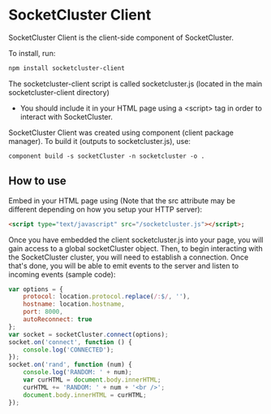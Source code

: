 SocketCluster Client
======

SocketCluster Client is the client-side component of SocketCluster.

To install, run:

```bash
npm install socketcluster-client
```

The socketcluster-client script is called socketcluster.js (located in the main socketcluster-client directory) 
- You should include it in your HTML page using a &lt;script&gt; tag in order to interact with SocketCluster.

SocketCluster Client was created using component (client package manager).
To build it (outputs to socketcluster.js), use:

```
component build -s socketCluster -n socketcluster -o .
```

## How to use

Embed in your HTML page using (Note that the src attribute may be different depending on how you setup your HTTP server):

```html
<script type="text/javascript" src="/socketcluster.js"></script>;
```

Once you have embedded the client socketcluster.js into your page, you will gain access to a global socketCluster object.
Then, to begin interacting with the SocketCluster cluster, you will need to establish a connection.
Once that's done, you will be able to emit events to the server and listen to incoming events (sample code):

```js
var options = {
	protocol: location.protocol.replace(/:$/, ''),
	hostname: location.hostname,
	port: 8000,
	autoReconnect: true
};
var socket = socketCluster.connect(options);
socket.on('connect', function () {
	console.log('CONNECTED');
});
socket.on('rand', function (num) {
	console.log('RANDOM: ' + num);
	var curHTML = document.body.innerHTML;
	curHTML += 'RANDOM: ' + num + '<br />';
	document.body.innerHTML = curHTML;
});
```